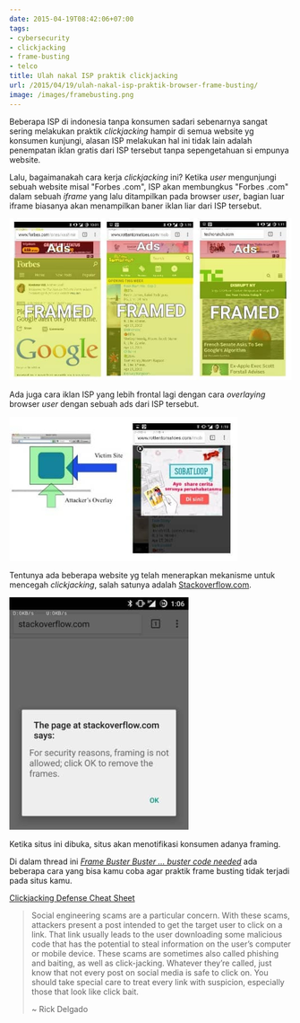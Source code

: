```yaml
---
date: 2015-04-19T08:42:06+07:00
tags:
- cybersecurity
- clickjacking
- frame-busting
- telco
title: Ulah nakal ISP praktik clickjacking
url: /2015/04/19/ulah-nakal-isp-praktik-browser-frame-busting/
image: /images/framebusting.png
---
```


Beberapa ISP di indonesia tanpa konsumen sadari sebenarnya sangat sering melakukan praktik _clickjacking_ hampir di semua website yg konsumen kunjungi, alasan ISP melakukan hal ini tidak lain adalah penempatan iklan gratis dari ISP tersebut tanpa sepengetahuan si empunya website.

Lalu, bagaimanakah cara kerja _clickjacking_ ini? Ketika _user_ mengunjungi sebuah website misal "Forbes .com", ISP akan membungkus "Forbes .com" dalam sebuah _iframe_ yang lalu ditampilkan pada browser _user_, bagian luar iframe biasanya akan menampilkan baner iklan liar dari ISP tersebut.

![image](/images/wpid-img_20150419_144851.jpg "IMG_20150419_144851.jpg")

Ada juga cara iklan ISP yang lebih frontal lagi dengan cara _overlaying_ browser _user_ dengan sebuah ads dari ISP tersebut.

![image](/images/wpid-img_20150419_152923.jpg "IMG_20150419_152923.jpg")

Tentunya ada beberapa website yg telah menerapkan mekanisme untuk mencegah _clickjacking_, salah satunya adalah [Stackoverflow.com](http://stackoverflow.com).

![image](/images/wpid-img_20150419_151511.jpg "IMG_20150419_151511.jpg")

Ketika situs ini dibuka, situs akan menotifikasi konsumen adanya framing.

Di dalam thread ini _[Frame Buster Buster … buster code needed](http://stackoverflow.com/questions/958997/frame-buster-buster-buster-code-needed)_ ada beberapa cara yang bisa kamu coba agar praktik frame busting tidak terjadi pada situs kamu.

[Clickjacking Defense Cheat Sheet](https://cheatsheetseries.owasp.org/cheatsheets/Clickjacking_Defense_Cheat_Sheet.html)

> Social engineering scams are a particular concern. With these scams, attackers present a post intended to get the target user to click on a link. That link usually leads to the user downloading some malicious code that has the potential to steal information on the user’s computer or mobile device. These scams are sometimes also called phishing and baiting, as well as click-jacking. Whatever they’re called, just know that not every post on social media is safe to click on. You should take special care to treat every link with suspicion, especially those that look like click bait.
>
> ~ Rick Delgado
